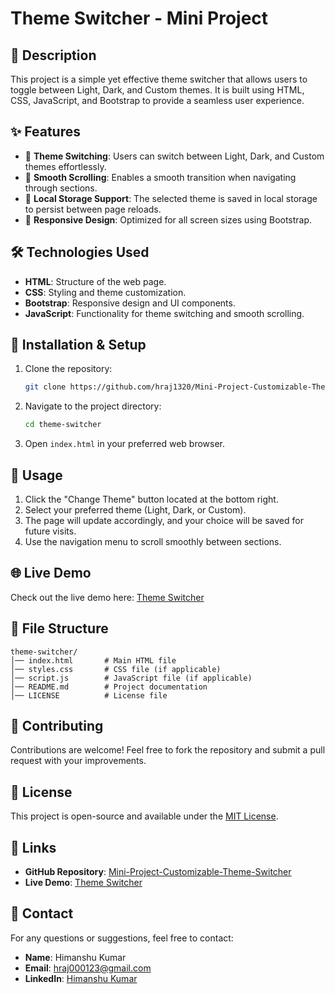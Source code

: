  # Theme Switcher - Mini Project

## 🚀 Description

This project is a simple yet effective theme switcher that allows users to toggle between Light, Dark, and Custom themes. It is built using HTML, CSS, JavaScript, and Bootstrap to provide a seamless user experience.

## ✨ Features

- 🎨 **Theme Switching**: Users can switch between Light, Dark, and Custom themes effortlessly.
- 📜 **Smooth Scrolling**: Enables a smooth transition when navigating through sections.
- 💾 **Local Storage Support**: The selected theme is saved in local storage to persist between page reloads.
- 📱 **Responsive Design**: Optimized for all screen sizes using Bootstrap.

## 🛠 Technologies Used

- **HTML**: Structure of the web page.
- **CSS**: Styling and theme customization.
- **Bootstrap**: Responsive design and UI components.
- **JavaScript**: Functionality for theme switching and smooth scrolling.

## 🔧 Installation & Setup

1. Clone the repository:
   ```sh
   git clone https://github.com/hraj1320/Mini-Project-Customizable-Theme-Switcher.git
   ```
2. Navigate to the project directory:
   ```sh
   cd theme-switcher
   ```
3. Open `index.html` in your preferred web browser.

## 📌 Usage

1. Click the "Change Theme" button located at the bottom right.
2. Select your preferred theme (Light, Dark, or Custom).
3. The page will update accordingly, and your choice will be saved for future visits.
4. Use the navigation menu to scroll smoothly between sections.

## 🌐 Live Demo

Check out the live demo here: [Theme Switcher](https://theme-switcher-virtunexa.netlify.app/)

## 📂 File Structure

```
theme-switcher/
│── index.html       # Main HTML file
│── styles.css       # CSS file (if applicable)
│── script.js        # JavaScript file (if applicable)
│── README.md        # Project documentation
│── LICENSE          # License file
```

## 🤝 Contributing

Contributions are welcome! Feel free to fork the repository and submit a pull request with your improvements.

## 📜 License

This project is open-source and available under the [MIT License](LICENSE).

## 🔗 Links

- **GitHub Repository**: [Mini-Project-Customizable-Theme-Switcher](https://github.com/hraj1320/Mini-Project-Customizable-Theme-Switcher)
- **Live Demo**: [Theme Switcher](https://theme-switcher-virtunexa.netlify.app/)

## 📩 Contact

For any questions or suggestions, feel free to contact:

- **Name**: Himanshu Kumar
- **Email**: [hraj000123@gmail.com](mailto:hraj000123@gmail.com)
- **LinkedIn**: [Himanshu Kumar](https://www.linkedin.com/in/himanshukumar1320/)
